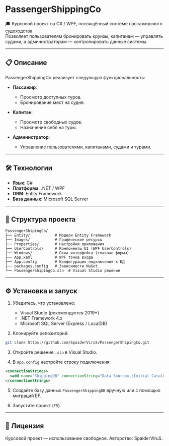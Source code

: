 # PassengerShippingCo

🎓 Курсовой проект на C# / WPF, посвящённый системе пассажирского судоходства.  
Позволяет пользователям бронировать круизы, капитанам — управлять судами, а администраторам — контролировать данные системы.

---

## 📋 Описание

PassengerShippingCo реализует следующую функциональность:

- **Пассажир**:
  - Просмотр доступных туров.
  - Бронирование мест на судне.

- **Капитан**:
  - Просмотр свободных судов.
  - Назначение себя на туры.

- **Администратор**:
  - Управление пользователями, капитанами, судами и турами.

---

## 🛠 Технологии

- **Язык**: C#
- **Платформа**: .NET / WPF
- **ORM**: Entity Framework
- **База данных**: Microsoft SQL Server

---

## 📁 Структура проекта

```text
PassengerShipingCo/
├── Entity/           # Модели Entity Framework
├── Images/           # Графические ресурсы
├── Properties/       # Настройки приложения
├── UserControls/     # Компоненты UI (WPF UserControls)
├── Windows/          # Окна интерфейса (главные формы)
├── App.xaml          # WPF точка входа
├── App.config        # Конфигурация подключения к БД
├── packages.config   # Зависимости NuGet
└── PassengerShipingCo.sln  # Visual Studio решение
```

---

## ⚙️ Установка и запуск

1. Убедитесь, что установлено:
   - Visual Studio (рекомендуется 2019+)
   - .NET Framework 4.x
   - Microsoft SQL Server (Express / LocalDB)

2. Клонируйте репозиторий:
```bash
git clone https://github.com/SpaiderViruS/PassengerShipingCo.git
```

3. Откройте решение `.sln` в Visual Studio.

4. В `App.config` настройте строку подключения:
```xml
<connectionStrings>
  <add name="ShippingDB" connectionString="Data Source=.;Initial Catalog=PassengerShippingDB;Integrated Security=True" providerName="System.Data.SqlClient" />
</connectionStrings>
```

5. Создайте базу данных `PassengerShippingDB` вручную или с помощью миграций EF.

6. Запустите проект (`F5`).

---

## 📝 Лицензия

Курсовой проект — использование свободное. Авторство: SpaiderViruS.
